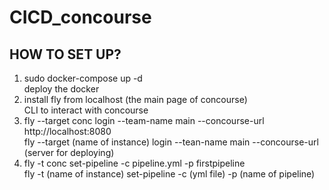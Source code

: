# CICD_concourse

## HOW TO SET UP?
1. sudo docker-compose up -d <br> deploy the docker
2. install fly from localhost (the main page of concourse) <br> CLI to interact with concourse
3. fly --target conc login --team-name main --concourse-url http://localhost:8080 \
   fly --target (name of instance) login --tean-name main --concourse-url (server for deploying)
4. fly -t conc set-pipeline -c pipeline.yml -p firstpipeline \
   fly -t (name of instance) set-pipeline -c (yml file) -p (name of pipeline)	
